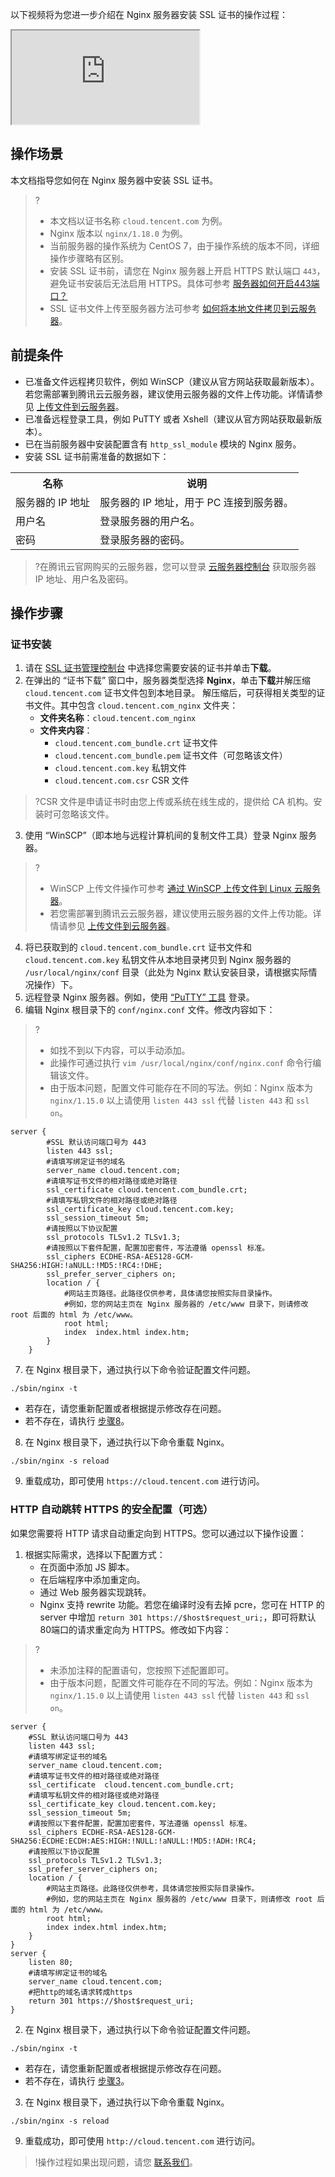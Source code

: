 以下视频将为您进一步介绍在 Nginx 服务器安装 SSL 证书的操作过程：
<div class="doc-video-mod"><iframe src="https://cloud.tencent.com/edu/learning/quick-play/3386-59866?source=gw.doc.media&withPoster=1&notip=1"></iframe></div>

## 操作场景
本文档指导您如何在 Nginx 服务器中安装 SSL 证书。
>?
>- 本文档以证书名称 `cloud.tencent.com` 为例。
>- Nginx 版本以 `nginx/1.18.0` 为例。
>- 当前服务器的操作系统为 CentOS 7，由于操作系统的版本不同，详细操作步骤略有区别。
>- 安装 SSL 证书前，请您在 Nginx 服务器上开启 HTTPS 默认端口 `443`，避免证书安装后无法启用 HTTPS。具体可参考 [服务器如何开启443端口？](https://cloud.tencent.com/document/product/400/45144)
>- SSL 证书文件上传至服务器方法可参考 [如何将本地文件拷贝到云服务器](https://cloud.tencent.com/document/product/213/39138)。
>
## 前提条件
- 已准备文件远程拷贝软件，例如 WinSCP（建议从官方网站获取最新版本）。
若您需部署到腾讯云云服务器，建议使用云服务器的文件上传功能。详情请参见 [上传文件到云服务器](https://cloud.tencent.com/document/product/1340/72845)。
- 已准备远程登录工具，例如 PuTTY 或者 Xshell（建议从官方网站获取最新版本）。
- 已在当前服务器中安装配置含有 `http_ssl_module` 模块的 Nginx 服务。
- 安装 SSL 证书前需准备的数据如下：
<table>
<tr>
<th>名称</th>
<th>说明</th>
</tr>
<tr>
<td>服务器的 IP 地址</td>
<td>服务器的 IP 地址，用于 PC 连接到服务器。</td>
</tr>
<tr>
<td>用户名</td>
<td>登录服务器的用户名。</td>
</tr>
<tr>
<td>密码</td>
<td> 登录服务器的密码。</td>
</tr>
</table>

>?在腾讯云官网购买的云服务器，您可以登录 [云服务器控制台](https://console.cloud.tencent.com/cvm)  获取服务器 IP 地址、用户名及密码。


## 操作步骤

### 证书安装
1. 请在 [SSL 证书管理控制台](https://console.cloud.tencent.com/ssl) 中选择您需要安装的证书并单击**下载**。
2. 在弹出的 “证书下载” 窗口中，服务器类型选择 **Nginx**，单击**下载**并解压缩 `cloud.tencent.com` 证书文件包到本地目录。
解压缩后，可获得相关类型的证书文件。其中包含 `cloud.tencent.com_nginx` 文件夹：
   - **文件夹名称**：`cloud.tencent.com_nginx`
   - **文件夹内容**：
     - `cloud.tencent.com_bundle.crt` 证书文件
     - `cloud.tencent.com_bundle.pem` 证书文件（可忽略该文件）
     - `cloud.tencent.com.key` 私钥文件
     - `cloud.tencent.com.csr` CSR 文件
>?CSR 文件是申请证书时由您上传或系统在线生成的，提供给 CA 机构。安装时可忽略该文件。
>
3. 使用 “WinSCP”（即本地与远程计算机间的复制文件工具）登录 Nginx 服务器。
>?
>- WinSCP 上传文件操作可参考 [通过 WinSCP 上传文件到 Linux 云服务器](https://cloud.tencent.com/document/product/213/2131)。
>- 若您需部署到腾讯云云服务器，建议使用云服务器的文件上传功能。详情请参见 [上传文件到云服务器](https://cloud.tencent.com/document/product/1340/72845)。
4. 将已获取到的 `cloud.tencent.com_bundle.crt` 证书文件和 `cloud.tencent.com.key` 私钥文件从本地目录拷贝到 Nginx 服务器的 `/usr/local/nginx/conf` 目录（此处为 Nginx 默认安装目录，请根据实际情况操作）下。
5. 远程登录 Nginx 服务器。例如，使用 [“PuTTY” 工具](https://cloud.tencent.com/document/product/213/35699#.E6.93.8D.E4.BD.9C.E6.AD.A5.E9.AA.A4) 登录。
6. 编辑 Nginx 根目录下的 `conf/nginx.conf` 文件。修改内容如下：
>?
>- 如找不到以下内容，可以手动添加。
>- 此操作可通过执行 `vim /usr/local/nginx/conf/nginx.conf` 命令行编辑该文件。
>- 由于版本问题，配置文件可能存在不同的写法。例如：Nginx 版本为 `nginx/1.15.0` 以上请使用 `listen 443 ssl` 代替 `listen 443` 和 `ssl on`。
>
```
server {
        #SSL 默认访问端口号为 443
        listen 443 ssl; 
        #请填写绑定证书的域名
        server_name cloud.tencent.com; 
        #请填写证书文件的相对路径或绝对路径
        ssl_certificate cloud.tencent.com_bundle.crt; 
        #请填写私钥文件的相对路径或绝对路径
        ssl_certificate_key cloud.tencent.com.key; 
        ssl_session_timeout 5m;
        #请按照以下协议配置
        ssl_protocols TLSv1.2 TLSv1.3; 
        #请按照以下套件配置，配置加密套件，写法遵循 openssl 标准。
        ssl_ciphers ECDHE-RSA-AES128-GCM-SHA256:HIGH:!aNULL:!MD5:!RC4:!DHE; 
        ssl_prefer_server_ciphers on;
        location / {
            #网站主页路径。此路径仅供参考，具体请您按照实际目录操作。
            #例如，您的网站主页在 Nginx 服务器的 /etc/www 目录下，则请修改 root 后面的 html 为 /etc/www。
            root html; 
            index  index.html index.htm;
        }
    }
```
7. 在 Nginx 根目录下，通过执行以下命令验证配置文件问题。
```
./sbin/nginx -t
```
   - 若存在，请您重新配置或者根据提示修改存在问题。
   - 若不存在，请执行 [步骤8](#step8)。
8. [](id:step8)在 Nginx 根目录下，通过执行以下命令重载 Nginx。
```
./sbin/nginx -s reload
```
9. 重载成功，即可使用 `https://cloud.tencent.com` 进行访问。

### HTTP 自动跳转 HTTPS 的安全配置（可选）
如果您需要将 HTTP 请求自动重定向到 HTTPS。您可以通过以下操作设置：
1. 根据实际需求，选择以下配置方式：
   - 在页面中添加 JS 脚本。
   - 在后端程序中添加重定向。
   - 通过 Web 服务器实现跳转。
   - Nginx 支持 rewrite 功能。若您在编译时没有去掉 pcre，您可在 HTTP 的 server 中增加 `return 301 https://$host$request_uri;`，即可将默认80端口的请求重定向为 HTTPS。修改如下内容：
>?
>- 未添加注释的配置语句，您按照下述配置即可。
>- 由于版本问题，配置文件可能存在不同的写法。例如：Nginx 版本为 `nginx/1.15.0` 以上请使用 `listen 443 ssl` 代替 `listen 443` 和 `ssl on`。
>
```
server {
    #SSL 默认访问端口号为 443
    listen 443 ssl;
    #请填写绑定证书的域名
    server_name cloud.tencent.com; 
    #请填写证书文件的相对路径或绝对路径
    ssl_certificate  cloud.tencent.com_bundle.crt; 
    #请填写私钥文件的相对路径或绝对路径
    ssl_certificate_key cloud.tencent.com.key; 
    ssl_session_timeout 5m;
    #请按照以下套件配置，配置加密套件，写法遵循 openssl 标准。
    ssl_ciphers ECDHE-RSA-AES128-GCM-SHA256:ECDHE:ECDH:AES:HIGH:!NULL:!aNULL:!MD5:!ADH:!RC4;
    #请按照以下协议配置
    ssl_protocols TLSv1.2 TLSv1.3;
    ssl_prefer_server_ciphers on;
    location / {
        #网站主页路径。此路径仅供参考，具体请您按照实际目录操作。 
        #例如，您的网站主页在 Nginx 服务器的 /etc/www 目录下，则请修改 root 后面的 html 为 /etc/www。
        root html;
        index index.html index.htm;
    }
}
server {
    listen 80;
    #请填写绑定证书的域名
    server_name cloud.tencent.com; 
    #把http的域名请求转成https
    return 301 https://$host$request_uri; 
}
``` 
2. 在 Nginx 根目录下，通过执行以下命令验证配置文件问题。
```
./sbin/nginx -t
```
   - 若存在，请您重新配置或者根据提示修改存在问题。
   - 若不存在，请执行 [步骤3](#step3)。
3. [](id:step3)在 Nginx 根目录下，通过执行以下命令重载 Nginx。
```
./sbin/nginx -s reload
```
9. 重载成功，即可使用 `http://cloud.tencent.com` 进行访问。

>!操作过程如果出现问题，请您 [联系我们](https://cloud.tencent.com/document/product/400/35259)。

